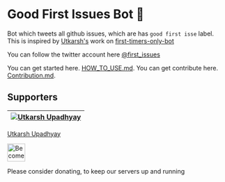 # Good First Issues Bot :robot:

Bot which tweets all github issues, which are has `good first isse` label.
This is inspired by [Utkarsh's](https://github.com/musically-ut) work on [first-timers-only-bot](https://github.com/musically-ut/first-timers-only-bot)

You can follow the twitter account here [@first_issues](https://twitter.com/first_issues)

You can get started here. [HOW_TO_USE.md](https://github.com/rising-stark/first-issues/blob/master/HOW_TO_USE.md).
You can get contribute here. [Contribution.md](https://github.com/rising-stark/first-issues/blob/master/Contribution.md).

## Supporters

[![Utkarsh Upadhyay ](https://github.com/musically-ut.png?size=100)](https://github.com/musically-ut) |
| --- |
[Utkarsh Upadhyay ](https://github.com/musically-ut) 


<a href="https://www.patreon.com/bePatron?u=15454240" target="_blank"><img src="https://c5.patreon.com/external/logo/become_a_patron_button.png" alt="Become a Patron!" height="41"></a>

Please consider donating, to keep our servers up and running 
